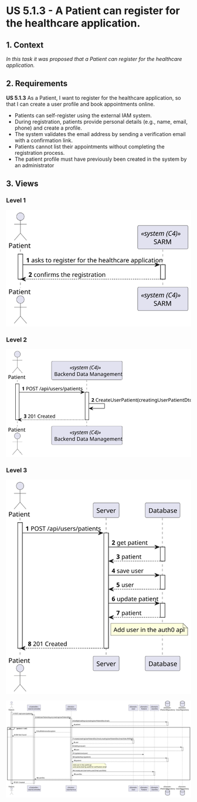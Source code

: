 # US 5.1.3 - A Patient can register for the healthcare application.

## 1. Context

*In this task it was proposed that a Patient can register for the healthcare application.*

## 2. Requirements

**US 5.1.3** As a Patient, I want to register for the healthcare application, so that I can create a user profile and book appointments online.

 - Patients can self-register using the external IAM system.
 - During registration, patients provide personal details (e.g., name, email, phone) and create a profile.
 - The system validates the email address by sending a verification email with a confirmation link.
 - Patients cannot list their appointments without completing the registration process.
 - The patient profile must have previously been created in the system by an administrator

## 3. Views

### Level 1

![Process view level 1](views/level1/process-view.svg "A process view level 1")

### Level 2

![Process view level 2](views/level2/process-view.svg "A process view level 2")

### Level 3

![Process view level 3](views/level3/process-view.svg "A process view level 3")

![Process view level 3](views/level3/process-view-2.svg "A process view level 3")


